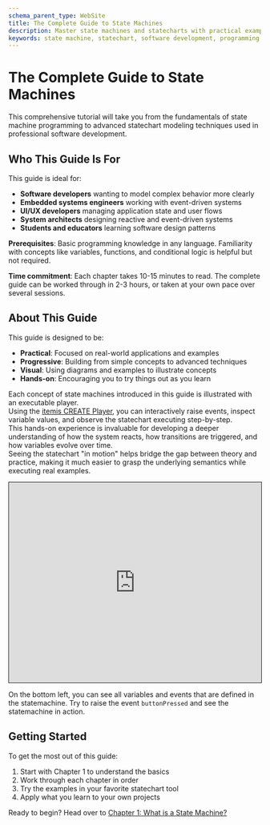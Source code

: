 ```yaml
---
schema_parent_type: WebSite
title: The Complete Guide to State Machines
description: Master state machines and statecharts with practical examples, implementation strategies, and real-world design patterns. Learn from basics to advanced concepts.
keywords: state machine, statechart, software development, programming tutorial, design patterns
---
```


# The Complete Guide to State Machines
This comprehensive tutorial will take you from the fundamentals of state machine programming to advanced statechart modeling techniques used in professional software development.

## Who This Guide Is For

This guide is ideal for:
- **Software developers** wanting to model complex behavior more clearly
- **Embedded systems engineers** working with event-driven systems
- **UI/UX developers** managing application state and user flows
- **System architects** designing reactive and event-driven systems
- **Students and educators** learning software design patterns

**Prerequisites**: Basic programming knowledge in any language. Familiarity with concepts like variables, functions, and conditional logic is helpful but not required.

**Time commitment**: Each chapter takes 10-15 minutes to read. The complete guide can be worked through in 2-3 hours, or taken at your own pace over several sessions.

## About This Guide

This guide is designed to be:
- **Practical**: Focused on real-world applications and examples
- **Progressive**: Building from simple concepts to advanced techniques
- **Visual**: Using diagrams and examples to illustrate concepts
- **Hands-on**: Encouraging you to try things out as you learn

Each concept of state machines introduced in this guide is illustrated with an executable player.  
Using the [itemis CREATE Player](https://create.itemis.io), you can interactively raise events, inspect variable values, and observe the statechart executing step-by-step.  
This hands-on experience is invaluable for developing a deeper understanding of how the system reacts, how transitions are triggered, and how variables evolve over time.  
Seeing the statechart "in motion" helps bridge the gap between theory and practice, making it much easier to grasp the underlying semantics while executing real examples.

 <iframe src="https://play.itemis.io?model=7ec86474-66d1-4cca-bb60-6f7d91e9601d" width="100%" height="400px" style="border: 1px solid" allowfullscreen></iframe>

On the bottom left, you can see all variables and events that are defined in the statemachine. Try to raise the event `buttonPressed` and see the statemachine in action.

## Getting Started

To get the most out of this guide:
1. Start with Chapter 1 to understand the basics
2. Work through each chapter in order
3. Try the examples in your favorite statechart tool
4. Apply what you learn to your own projects

Ready to begin? Head over to [Chapter 1: What is a State Machine?](chapters/01-what-is-a-state-machine.md)

